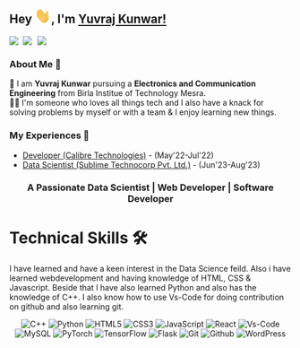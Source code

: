 ## Hey <img src="Hi.gif" width="29px">, I'm [Yuvraj Kunwar!](https://www.linkedin.com/in/yuvrajkunwar/) 
<!--
**isupersky/isupersky** is a ✨ _special_ ✨ repository because its `README.md` (this file) appears on your GitHub profile.

Here are some ideas to get you started:

- 🔭 I’m currently working on ...
- 🌱 I’m currently learning ...
- 👯 I’m looking to collaborate on ...
- 🤔 I’m looking for help with ...
- 💬 Ask me about ...
- 📫 How to reach me: ...
- 😄 Pronouns: ...
- ⚡ Fun fact: ...
-->


<a href="https://www.linkedin.com/in/yuvrajkunwar/">
  <img align="left" width="24px" src="https://cdn.simpleicons.org/linkedin"  />
</a>
<a href="https://twitter.com/yuvraj__kunwar">
  <img align="left" width="26px" src="https://cdn.simpleicons.org/twitter" />
</a>
<a href="mailto:yuvraj.bitd@gmail.com">
  <img align="left" width="26px" src="https://cdn.simpleicons.org/gmail" />
</a>



<br />

### About Me 🚀
🌱 I am <b>Yuvraj Kunwar</b> pursuing a <b>Electronics and Communication Engineering</b> from Birla Institue of Technology Mesra. </br>
👨‍💻  I'm someone who loves all things tech and I also have a knack for solving problems by myself or with a team & I enjoy learning new things. </br>

### My Experiences 🙌
- [Developer (Calibre Technologies)](https://calibretech.com/) - (May'22-Jul'22)
- [Data Scientist (Sublime Technocorp Pvt. Ltd.)](https://www.sublimetechnocorp.com/) - (Jun'23-Aug'23)






<h3 align="center">A Passionate Data Scientist | Web Developer | Software Developer </h3>


   <h1>Technical Skills 🛠</h1>
   
I have learned and have a keen interest in the Data Science feild. Also i have learned webdevelopment and having knowledge of HTML, CSS & Javascript. Beside that I have also learned Python and also has the knowledge of C++. I also know how to use Vs-Code for doing contribution on github and also learning git.

<p align="center"> 
<img alt="C++" src="https://img.shields.io/badge/c++-%2300599C.svg?&style=for-the-badge&logo=c%2B%2B&ogoColor=white" />
<img alt="Python" src="https://img.shields.io/badge/python-%2314354C.svg?style=for-the-badge&logo=python&logoColor=white"/>
<img alt="HTML5" src="https://img.shields.io/badge/html5-%23E34F26.svg?&style=for-the-badge&logo=html5&logoColor=white" />
<img alt="CSS3" src="https://img.shields.io/badge/css3-%231572B6.svg?&style=for-the-badge&logo=css3&logoColor=white" />
<img alt="JavaScript" src="https://img.shields.io/badge/javascript-%23323330.svg?&style=for-the-badge&logo=javascript&logoColor=%23F7DF1E" />
<img alt="React" src=https://img.shields.io/badge/React-20232A?style=for-the-badge&logo=react&logoColor=61DAFB />
<img alt="Vs-Code" src="https://img.shields.io/badge/Editor-VSCode-blue?style=for-the-badge&logo=visual-studio-code&logoColor=white" />
<img alt="MySQL" src="https://img.shields.io/badge/MySQL-005C84?style=for-the-badge&logo=mysql&logoColor=white" />
<img alt="PyTorch" src=  https://img.shields.io/badge/PyTorch-EE4C2C?style=for-the-badge&logo=pytorch&logoColor=white />
<img alt="TensorFlow" src= https://img.shields.io/badge/TensorFlow-FF6F00?style=for-the-badge&logo=tensorflow&logoColor=white />
<img alt="Flask" src= https://img.shields.io/badge/Flask-000000?style=for-the-badge&logo=flask&logoColor=white />
<img alt="Git" src="https://img.shields.io/badge/-Git-black?style=for-the-badge&logo=git" />
<img alt="Github" src="https://img.shields.io/badge/-GitHub-181717?style=for-the-badge&logo=github" /> 
<img alt="WordPress" src=  https://img.shields.io/badge/Wordpress-21759B?style=for-the-badge&logo=wordpress&logoColor=white />
</p>

  



</div>
